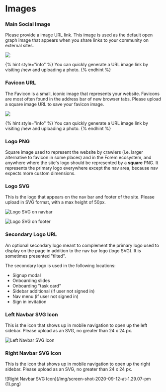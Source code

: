 # Images

### Main Social Image

Please provide a image URL link. This image is used as the default open graph image that appears when you share links to your community on external sites. 

![](/img/screen-shot-2020-09-12-at-1.18.21-pm.png)

{% hint style="info" %}
You can quickly generate a URL image link by visiting /new and uploading a photo.
{% endhint %}

### Favicon URL

The Favicon is a small, iconic image that represents your website. Favicons are most often found in the address bar of new browser tabs. Please upload a square image URL to save your favicon image.

![](/img/screen-shot-2020-09-12-at-1.22.37-pm.png)

{% hint style="info" %}
You can quickly generate a URL image link by visiting /new and uploading a photo.
{% endhint %}

### Logo PNG

Square image used to represent the website by crawlers \(i.e. larger alternative to favicon in some places\) and in the Forem ecosystem, and anywhere where the site's logo should be represented by a **square** PNG. It represents the primary logo everywhere except the nav area, because nav expects more custom dimensions.

### Logo SVG

This is the logo that appears on the nav bar and footer of the site. Please upload in SVG format, with a max height of 50px. 

![Logo SVG on navbar](/img/screen-shot-2020-09-12-at-1.25.50-pm.png)

![Logo SVG on footer](/img/screen-shot-2020-09-12-at-1.26.40-pm.png)

### Secondary Logo URL

An optional secondary logo meant to complement the primary logo used to display on the page in addition to the nav bar logo \(logo SVG\). It is sometimes presented "tilted".

The secondary logo is used in the following locations:

* Signup modal 
* Onboarding slides
* Onboarding "task card"
* Sidebar additional \(if user not signed in\)
* Nav menu \(if user not signed in\)
* Sign in invitation

### Left Navbar SVG Icon

This is the icon that shows up in mobile navigation to open up the left sidebar. Please upload as an SVG, no greater than 24 x 24 px.

![Left Navbar SVG Icon](/img/screen-shot-2020-09-12-at-1.29.07-pm.png)

### Right Navbar SVG Icon

This is the icon that shows up in mobile navigation to open up the right sidebar. Please upload as an SVG, no greater than 24 x 24 px.

![Right Navbar SVG Icon](/img/screen-shot-2020-09-12-at-1.29.07-pm (1).png)



